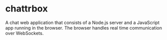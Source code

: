 # chattrbox
A chat web application that consists of a Node.js server and a JavaScript app running in the browser. The browser handles real time communication over WebSockets.
